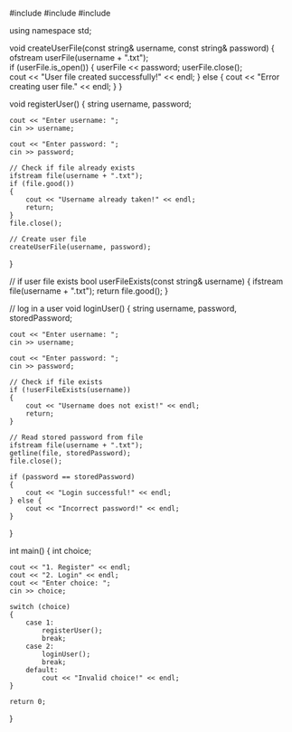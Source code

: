 
#include <iostream>
#include <fstream>
#include <string>

using namespace std;

void createUserFile(const string& username, const string& password) {
    ofstream userFile(username + ".txt");  
    if (userFile.is_open()) {
        userFile << password; 
        userFile.close();  
        cout << "User file created successfully!" << endl;
    } else {
        cout << "Error creating user file." << endl;
    }
}


void registerUser() 
{
    string username, password;

    cout << "Enter username: ";
    cin >> username;

    cout << "Enter password: ";
    cin >> password;

    // Check if file already exists
    ifstream file(username + ".txt");
    if (file.good()) 
    {
        cout << "Username already taken!" << endl;
        return;
    }
    file.close();

    // Create user file
    createUserFile(username, password);
}

// if user file exists
bool userFileExists(const string& username) 
{
    ifstream file(username + ".txt");
    return file.good();
}

//  log in a user
void loginUser()
{
    string username, password, storedPassword;

    cout << "Enter username: ";
    cin >> username;

    cout << "Enter password: ";
    cin >> password;

    // Check if file exists
    if (!userFileExists(username)) 
    {
        cout << "Username does not exist!" << endl;
        return;
    }

    // Read stored password from file
    ifstream file(username + ".txt");
    getline(file, storedPassword);
    file.close();

    if (password == storedPassword) 
    {
        cout << "Login successful!" << endl;
    } else {
        cout << "Incorrect password!" << endl;
    }
}

int main()
{
    int choice;

    cout << "1. Register" << endl;
    cout << "2. Login" << endl;
    cout << "Enter choice: ";
    cin >> choice;

    switch (choice)
    {
        case 1:
            registerUser();
            break;
        case 2:
            loginUser();
            break;
        default:
            cout << "Invalid choice!" << endl;
    }

    return 0;
}
